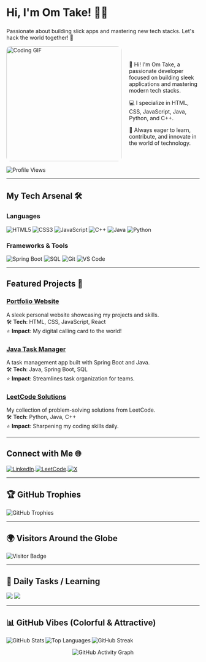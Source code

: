 <div id="particles-js"></div>

# Hi, I'm Om Take! 👨‍💻
### <span id="typewriter" style="color: #FF4500;"></span>
Passionate about building slick apps and mastering new tech stacks. Let's hack the world together! 🚀

<div style="display: flex; align-items: center; gap: 20px;">
  <img src="https://user-images.githubusercontent.com/55389276/140866485-8fb1c876-9a8f-4d6a-98dc-08c4981eaf70.gif" alt="Coding GIF" style="width: 300px; height: auto; border-radius: 10px;" />
  <div>
    <p>👋 Hi! I'm Om Take, a passionate developer focused on building sleek applications and mastering modern tech stacks.</p>
    <p>💻 I specialize in HTML, CSS, JavaScript, Java, Python, and C++.</p>
    <p>🚀 Always eager to learn, contribute, and innovate in the world of technology.</p>
  </div>
</div>

<p align="left">
  <img src="https://komarev.com/ghpvc/?username=omtake27&label=Profile%20views&color=FF4500&style=flat" alt="Profile Views" />
</p>

---

## My Tech Arsenal 🛠️

### Languages
<div class="language-badges">
  <img src="https://img.shields.io/badge/HTML5-FF6347?style=for-the-badge&logo=html5&logoColor=white" alt="HTML5" />
  <img src="https://img.shields.io/badge/CSS3-1E90FF?style=for-the-badge&logo=css3&logoColor=white" alt="CSS3" />
  <img src="https://img.shields.io/badge/JavaScript-FFD700?style=for-the-badge&logo=javascript&logoColor=black" alt="JavaScript" />
  <img src="https://img.shields.io/badge/C%2B%2B-00BFFF?style=for-the-badge&logo=c%2B%2B&logoColor=white" alt="C++" />
  <img src="https://img.shields.io/badge/Java-FF8C00?style=for-the-badge&logo=java&logoColor=white" alt="Java" />
  <img src="https://img.shields.io/badge/Python-8A2BE2?style=for-the-badge&logo=python&logoColor=white" alt="Python" />
</div>

### Frameworks & Tools
<div class="framework-badges">
  <img src="https://img.shields.io/badge/SpringBoot-32CD32?style=for-the-badge&logo=spring&logoColor=white" alt="Spring Boot" />
  <img src="https://img.shields.io/badge/SQL-20B2AA?style=for-the-badge&logo=mysql&logoColor=white" alt="SQL" />
  <img src="https://img.shields.io/badge/Git-DC143C?style=for-the-badge&logo=git&logoColor=white" alt="Git" />
  <img src="https://img.shields.io/badge/VS%20Code-1E90FF?style=for-the-badge&logo=visual-studio-code&logoColor=white" alt="VS Code" />
</div>

<div class="skills-radar"></div>

---

## Featured Projects 🚀

<div class="project-card">
  <h3><a href="https://github.com/OmTake27/portfolio">Portfolio Website</a></h3>
  A sleek personal website showcasing my projects and skills.<br>
  🛠️ <b>Tech</b>: HTML, CSS, JavaScript, React<br>
  ⭐ <b>Impact</b>: My digital calling card to the world!
</div>

<div class="project-card">
  <h3><a href="https://github.com/OmTake27/task-manager">Java Task Manager</a></h3>
  A task management app built with Spring Boot and Java.<br>
  🛠️ <b>Tech</b>: Java, Spring Boot, SQL<br>
  ⭐ <b>Impact</b>: Streamlines task organization for teams.
</div>

<div class="project-card">
  <h3><a href="https://github.com/OmTake27/leetcode-solutions">LeetCode Solutions</a></h3>
  My collection of problem-solving solutions from LeetCode.<br>
  🛠️ <b>Tech</b>: Python, Java, C++<br>
  ⭐ <b>Impact</b>: Sharpening my coding skills daily.
</div>

---

## Connect with Me 🌐
<p align="left">
  <a href="https://linkedin.com/in/omtake" target="_blank">
    <img align="center" src="https://img.shields.io/badge/LinkedIn-1E90FF?style=for-the-badge&logo=linkedin&logoColor=white" alt="LinkedIn" />
  </a>
  <a href="https://leetcode.com/omtake" target="_blank">
    <img align="center" src="https://img.shields.io/badge/LeetCode-FF8C00?style=for-the-badge&logo=leetcode&logoColor=black" alt="LeetCode" />
  </a>
  <a href="https://x.com/omtake27" target="_blank">
    <img align="center" src="https://img.shields.io/badge/X-000000?style=for-the-badge&logo=x&logoColor=00FF00" alt="X" />
  </a>
</p>

---

## 🏆 GitHub Trophies
<p align="left">
  <img src="https://github-profile-trophy.vercel.app/?username=omtake27&theme=radical&no-frame=true&margin-w=10" alt="GitHub Trophies" />
</p>

---

## 🌍 Visitors Around the Globe
<p align="left">
  <img src="https://visitor-badge.laobi.icu/badge?page_id=omtake27.omtake27&left_color=FF4500&right_color=32CD32" alt="Visitor Badge" />
</p>

---

## 📅 Daily Tasks / Learning
<p>
  <img src="https://img.shields.io/badge/Practice%20LeetCode%20Problems-Ongoing-00FF7F?style=for-the-badge&logoColor=32CD32" />
  <img src="https://img.shields.io/badge/Learn%20Spring%20Boot%20Security-In%20Progress-FF4500?style=for-the-badge&logoColor=FFD700" />
</p>

---

## 📊 GitHub Vibes (Colorful & Attractive)
<p>
  <img align="left" src="https://github-readme-stats.vercel.app/api?username=omtake27&show_icons=true&hide_border=false&bg_color=1C1C1C&title_color=FF4500&icon_color=00FF00&text_color=FFD700&count_private=true" alt="GitHub Stats" />
  <img align="left" src="https://github-readme-stats.vercel.app/api/top-langs/?username=omtake27&layout=compact&hide_border=false&bg_color=1C1C1C&title_color=FF4500&text_color=FFD700" alt="Top Languages" />
</p>

<p>
  <img align="center" src="https://github-readme-streak-stats.herokuapp.com/?user=omtake27&theme=radical&fire=00FF7F" alt="GitHub Streak" />
</p>

<p align="center">
  <img src="https://github-readme-activity-graph.vercel.app/graph?username=omtake27&theme=react&hide_border=false&bg_color=1C1C1C&color=00FF7F&line=32CD32" alt="GitHub Activity Graph" />
</p>
